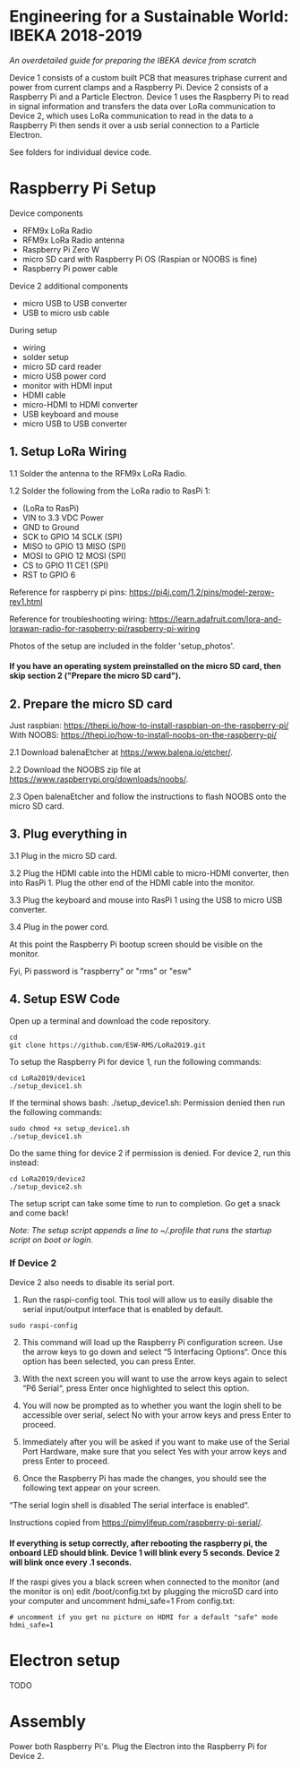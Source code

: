 # Engineering for a Sustainable World: <br> IBEKA 2018-2019

*An overdetailed guide for preparing the IBEKA device from scratch*

Device 1 consists of a custom built PCB that measures triphase current and power from current clamps and a Raspberry Pi. Device 2 consists of a Raspberry Pi and a Particle Electron. Device 1 uses the Raspberry Pi to read in signal information and transfers the data over LoRa communication to Device 2, which uses LoRa communication to read in the data to a Raspberry Pi then sends it over a usb serial connection to a Particle Electron. 

See folders for individual device code. 

# Raspberry Pi Setup

Device components
- RFM9x LoRa Radio 
- RFM9x LoRa Radio antenna
- Raspberry Pi Zero W
- micro SD card with Raspberry Pi OS (Raspian or NOOBS is fine) 
- Raspberry Pi power cable

Device 2 additional components
- micro USB to USB converter
- USB to micro usb cable

During setup
- wiring
- solder setup 
- micro SD card reader 
- micro USB power cord 
- monitor with HDMI input
- HDMI cable
- micro-HDMI to HDMI converter 
- USB keyboard and mouse 
- micro USB to USB converter

## 1. Setup LoRa Wiring

1.1 Solder the antenna to the RFM9x LoRa Radio. 

1.2 Solder the following from the LoRa radio to RasPi 1: 
- (LoRa to RasPi)
- VIN to 3.3 VDC Power
- GND to Ground
- SCK to GPIO 14 SCLK (SPI)
- MISO to GPIO 13 MISO (SPI)
- MOSI to GPIO 12 MOSI (SPI)
- CS to GPIO 11 CE1 (SPI) 
- RST to GPIO 6

Reference for raspberry pi pins: https://pi4j.com/1.2/pins/model-zerow-rev1.html

Reference for troubleshooting wiring: https://learn.adafruit.com/lora-and-lorawan-radio-for-raspberry-pi/raspberry-pi-wiring

Photos of the setup are included in the folder 'setup_photos'. 

#### If you have an operating system preinstalled on the micro SD card, then skip section 2 ("Prepare the micro SD card"). 

## 2. Prepare the micro SD card 
Just raspbian: https://thepi.io/how-to-install-raspbian-on-the-raspberry-pi/
With NOOBS: https://thepi.io/how-to-install-noobs-on-the-raspberry-pi/

2.1 Download balenaEtcher at https://www.balena.io/etcher/. 

2.2 Download the NOOBS zip file at https://www.raspberrypi.org/downloads/noobs/. 

2.3 Open balenaEtcher and follow the instructions to flash NOOBS onto the micro SD card. 

## 3. Plug everything in

3.1 Plug in the micro SD card. 

3.2 Plug the HDMI cable into the HDMI cable to micro-HDMI converter, then into RasPi 1. Plug the other end of the HDMI cable into the monitor. 

3.3 Plug the keyboard and mouse into RasPi 1 using the USB to micro USB converter. 

3.4 Plug in the power cord. 

At this point the Raspberry Pi bootup screen should be visible on the monitor.

Fyi, Pi password is "raspberry" or "rms" or "esw"

## 4. Setup ESW Code

Open up a terminal and download the code repository. 

```
cd
git clone https://github.com/ESW-RMS/LoRa2019.git
``` 

To setup the Raspberry Pi for device 1, run the following commands: 

```
cd LoRa2019/device1
./setup_device1.sh
```
If the terminal shows bash: ./setup_device1.sh: Permission denied then run the following commands:

```
sudo chmod +x setup_device1.sh
./setup_device1.sh
```
Do the same thing for device 2 if permission is denied.
For device 2, run this instead: 

```
cd LoRa2019/device2
./setup_device2.sh
```

The setup script can take some time to run to completion. Go get a snack and come back! 

*Note: The setup script appends a line to ~/.profile that runs the startup script on boot or login.*

### If Device 2

Device 2 also needs to disable its serial port. 

1. Run the raspi-config tool. This tool will allow us to easily disable the serial input/output interface that is enabled by default.

```
sudo raspi-config
```

2. This command will load up the Raspberry Pi configuration screen. Use the arrow keys to go down and select “5 Interfacing Options“. Once this option has been selected, you can press Enter.

3. With the next screen you will want to use the arrow keys again to select “P6 Serial“, press Enter once highlighted to select this option.

4. You will now be prompted as to whether you want the login shell to be accessible over serial, select No with your arrow keys and press Enter to proceed.

5. Immediately after you will be asked if you want to make use of the Serial Port Hardware, make sure that you select Yes with your arrow keys and press Enter to proceed.

6. Once the Raspberry Pi has made the changes, you should see the following text appear on your screen.

“The serial login shell is disabled
The serial interface is enabled“.

Instructions copied from https://pimylifeup.com/raspberry-pi-serial/. 

#### If everything is setup correctly, after rebooting the raspberry pi, the onboard LED should blink. Device 1 will blink every 5 seconds. Device 2 will blink once every .1 seconds. 

If the raspi gives you a black screen when connected to the monitor (and the monitor is on) edit /boot/config.txt by plugging the microSD card into your computer and uncomment hdmi_safe=1
From config.txt:
```
# uncomment if you get no picture on HDMI for a default "safe" mode
hdmi_safe=1
```

# Electron setup 

TODO

# Assembly 

Power both Raspberry Pi's. Plug the Electron into the Raspberry Pi for Device 2. 

